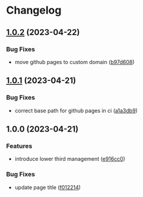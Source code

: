 # Changelog

## [1.0.2](https://github.com/feggm/h2r-simple-editor/compare/v1.0.1...v1.0.2) (2023-04-22)


### Bug Fixes

* move github pages to custom domain ([b97d608](https://github.com/feggm/h2r-simple-editor/commit/b97d6086a6c22f8e2fee5e8bb5bb0fdecdd40224))

## [1.0.1](https://github.com/feggm/h2r-simple-editor/compare/v1.0.0...v1.0.1) (2023-04-21)


### Bug Fixes

* correct base path for github pages in ci ([a1a3db9](https://github.com/feggm/h2r-simple-editor/commit/a1a3db96c1299b8ca69c9c237167bae4d6238ae9))

## 1.0.0 (2023-04-21)


### Features

* introduce lower third management ([e916cc0](https://github.com/feggm/h2r-simple-editor/commit/e916cc07e9b4bf7502f266d910caa80eaf298dea))


### Bug Fixes

* update page title ([f012214](https://github.com/feggm/h2r-simple-editor/commit/f01221463e89ca5579c5baf41612a933aebee1ed))
